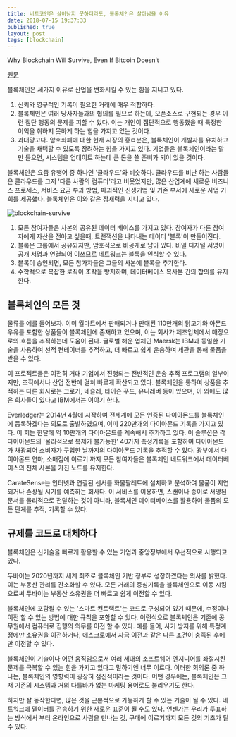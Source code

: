 ```yaml
---
title: 비트코인은 살아남지 못하더라도, 블록체인은 살아남을 이유
date: 2018-07-15 19:37:33
published: true
layout: post
tags: [blockchain]
---
```


Why Blockchain Will Survive, Even If Bitcoin Doesn’t

[원문](https://www.wsj.com/articles/why-blockchain-will-survive-even-if-bitcoin-doesnt-1520769600)

블록체인은 세가지 이유로 산업을 변화시킬 수 있는 힘을 지니고 있다.

1. 신뢰와 영구적인 기록이 필요한 거래에 매우 적합하다.
2. 블록체인은 여러 당사자들과의 협의를 필요로 하는데, 오픈소스로 구현되는 경우 이런 집단 행동의 문제를 피할 수 있다. 이는 개인이 집단적으로 행동했을 때 특정한 이익을 취하지 못하게 하는 힘을 가지고 있는 것이다.
3. 과대광고다. 암호화폐에 대한 현재 시장의 흥ㅁ분은, 블록체인이 개발자를 유치하고 기술을 채택할 수 있도록 장려하는 힘을 가지고 있다. 기업들은 블록체인이라는 말만 들으면, 시스템을 업데이트 하는데 큰 돈을 쓸 준비가 되어 있을 것이다.

블록체인은 요즘 유행어 중 하나인 '클라우드'와 비슷하다. 클라우드를 비난 하는 사람들은 클라우드를 그저 '다른 사람의 컴퓨터'라고 비웃었지만, 많은 산업계에 새로운 비즈니스 프로세스, 서비스 요금 부과 방법, 파괴적인 신생기업 및 기존 부서에 새로운 사업 기회를 제공했다. 블록체인은 이와 같은 잠재력을 지니고 있다.

![blockchain-survive](../../../../2018/07/blockchain-survive.png)

1. 모든 참여자들은 사본의 공유된 데이터 베이스를 가지고 있다. 참여자가 다른 참여자에게 자산을 전아고 싶을때, 트랜잭션을 나타내는 데이터 '블록'이 만들어진다.
2. 블록은 그룹에서 공유되지만, 암호적으로 비공개로 남아 있다. 비밀 디지털 서명이 공개 서명과 연결되어 이쓰므로 네트워크는 블록을 인식할 수 있다.
3. 블록이 승인되면, 모든 참가자들은 그들의 사본에 블록을 추가한다.
4. 수학적으로 복잡한 로직이 조작을 방지하며, 데이터베이스 복사본 간의 합의를 유지한다.

## 블록체인의 모든 것

물류를 예를 들어보자. 이미 월마트에서 판매되거나 판매된 110만개의 닭고기와 아몬드 우유를 포함한 상품들이 블록체인에 존재하고 있으며, 이는 회사가 제조업체에서 매장으로의 흐름을 추적하는데 도움이 된다. 글로벌 해운 업체인 Maersk는 IBM과 동일한 기술을 사용하여 선적 컨테이너를 추적하고, 더 빠르고 쉽게 운송하며 세관을 통해 물품을 받을 수 있다.

이 프로젝트들은 여전히 거대 기업에서 진행되는 전반적인 운송 추적 프로그램의 일부이지만, 조직에서나 산업 전반에 걸쳐 빠르게 확산되고 있다. 블록체인을 통하여 상품을 추적하는 다른 회사로는 크로거, 네슬레, 타이슨 푸드, 유니레버 등이 있으며, 이 외에도 많은 회사들이 있다고 IBM에서는 이야기 한다.

Everledger는 2014년 4월에 시작하여 전세계에 모든 인증된 다이아몬드를 블록체인에 등록하겠다는 의도로 출발하였으며, 이미 220만개의 다이아몬드 기록을 가지고 있다. 이 회는 한달에 약 10만개의 다이아몬드를 계속해서 추가하고 있다. 이 솔루션은 각 다이아몬드의 '물리적으로 복제가 불가능한' 40가지 측정기록을 포함하여 다이아몬드가 채광되어 소비자가 구입한 날까지의 다이아몬드 기록을 추적할 수 있다. 광부에서 다이아몬드 연마, 소매점에 이르기 까지 모든 참여자들은 블록체인 네트워크에서 데이터베이스의 전체 사본을 가진 노드를 유지한다.

CarateSense는 인터넷과 연결된 센서를 화물팔레트에 설치하고 분석하여 물품이 지연되거나 손상될 시기를 예측하는 회사다. 이 서비스를 이용하면, 스캔이나 종이로 서명된 문서를 물리적으로 전달하는 것이 아니라, 블록체인 데이터베이스를 활용하여 물품의 모든 단계를 추적, 기록할 수 있다. 

## 규제를 코드로 대체하다

블록체인은 신기술을 빠르게 활용할 수 있는 기업과 중앙정부에서 우선적으로 시행되고 있다. 

두바이는 2020년까지 세계 최초로 블록체인 기반 정부로 성장하곘다는 의사를 밝혔다. 이는 부동산 관리를 간소화할 수 있다. 모든 거래의 중심기록을 블록체인으로 이동 시킴으로써 두바이는 부동산 소유권을 더 빠르고 쉽게 이전할 수 있다.

블록체인에 포함될 수 있는 '스마트 컨트랙트'는 코드로 구성되어 있기 때문에, 수정이나 이전 할 수 있는 방법에 대한 규칙을 포함할 수 있다. 이런식으로 블록체인은 기존에 공무원에서 컴퓨터로 집행의 의무를 이전 할 수 있다. 예를 들어, 사기 방지를 위해 특정계정에만 소유권을 이전하거나, 에스크로에서 자금 이전과 같은 다른 조건이 충족된 후에만 이전할 수 있다.

블록체인이 기술이나 어떤 움직임으로서 여러 세대의 소프트웨어 엔지니어를 좌절시킨 문제를 극복할 수 있는 힘을 가지고 있다고 말하기엔 너무 이르다. 이러한 회의론 중 하나는, 블록체인의 영향력이 굉장히 점진적이라는 것이다. 어떤 경우에는, 블록체인은 그저 기존의 시스템과 거의 다를바가 없는 마케팅 용어로도 불리우기도 한다.

하지만 잘 동작한다면, 많은 것을 근본적으로 가능하게 할 수 있는 기술이 될 수 있다. 네트워크에 뎉이터를 전송하기 위한 새로운 표준이 될 수도 있다. 언젠가는 우리가 투표하는 방식에서 부터 온라인으로 사람을 만나는 것, 구매에 이르기까지 모든 것의 기초가 될 수 있다.